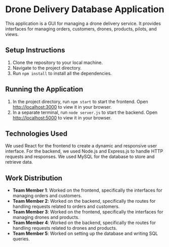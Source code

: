 # Drone Delivery Database Application

This application is a GUI for managing a drone delivery service. It provides interfaces for managing orders, customers, drones, products, pilots, and views.

## Setup Instructions

1. Clone the repository to your local machine.
2. Navigate to the project directory.
3. Run `npm install` to install all the dependencies.

## Running the Application

1. In the project directory, run `npm start` to start the frontend. Open [http://localhost:3000](http://localhost:3000) to view it in your browser.
2. In a separate terminal, run `node server.js` to start the backend. Open [http://localhost:5000](http://localhost:5000) to view it in your browser.

## Technologies Used

We used React for the frontend to create a dynamic and responsive user interface. For the backend, we used Node.js and Express.js to handle HTTP requests and responses. We used MySQL for the database to store and retrieve data.

## Work Distribution

- **Team Member 1**: Worked on the frontend, specifically the interfaces for managing orders and customers.
- **Team Member 2**: Worked on the backend, specifically the routes for handling requests related to orders and customers.
- **Team Member 3**: Worked on the frontend, specifically the interfaces for managing drones and products.
- **Team Member 4**: Worked on the backend, specifically the routes for handling requests related to drones and products.
- **Team Member 5**: Worked on setting up the database and writing SQL queries.
